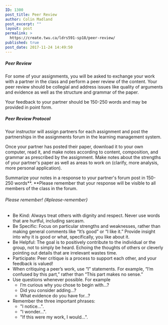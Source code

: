 ```yaml
---
ID: 1300
post_title: Peer Review
author: Colin Madland
post_excerpt: ""
layout: post
permalink: >
  https://create.twu.ca/ldrs591-sp18/peer-review/
published: true
post_date: 2017-11-24 14:49:50
---
```

##### Peer Review

For some of your assignments, you will be asked to exchange your work with a partner in the class and perform a peer review of the content. Your peer review should be collegial and address issues like quality of arguments and evidence as well as the structure and grammar of the paper.

Your feedback to your partner should be 150-250 words and may be provided in point form.

##### **Peer Review Protocol**

Your instructor will assign partners for each assignment and post the partnerships in the assignments forum in the learning management system.

Once your partner has posted their paper, download it to your own computer, read it, and make notes according to content, composition, and grammar as prescribed by the assignment. Make notes about the strengths of your partner's paper as well as areas to work on (clarify, more analysis, more personal application).

Summarize your notes in a response to your partner's forum post in 150-250 words**. **Please remember that your response will be visible to all members of the class in the forum.

###### Please remember! {#please-remember}

* Be Kind: Always treat others with dignity and respect. Never use words that are hurtful, including sarcasm.
* Be Specific: Focus on particular strengths and weaknesses, rather than making general comments like “It’s good” or “I like it.” Provide insight into why it is good or what, specifically, you like about it.
* Be Helpful: The goal is to positively contribute to the individual or the group, not to simply be heard. Echoing the thoughts of others or cleverly pointing out details that are irrelevant wastes time.
* Participate: Peer critique is a process to support each other, and your feedback is valued!
* When critiquing a peer’s work, use “I” statements. For example, “I’m confused by this part,” rather than “This part makes no sense.”
* Use questions whenever possible. For example
  * I’m curious why you chose to begin with…?
  * Did you consider adding…?
  * What evidence do you have for...?
* Remember the three important phrases:
  * "I notice...".
  * "I wonder...".
  * "If this were my work, I would...".